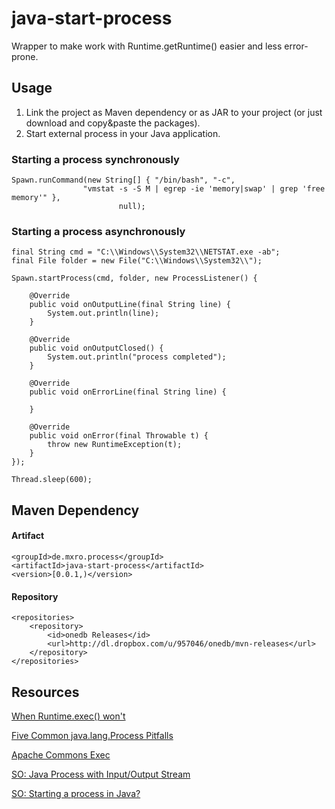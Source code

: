 java-start-process
==================

Wrapper to make work with Runtime.getRuntime() easier and less error-prone.

## Usage

1. Link the project as Maven dependency or as JAR to your project (or just download and copy&paste the packages).
2. Start external process in your Java application.



### Starting a process synchronously

    Spawn.runCommand(new String[] { "/bin/bash", "-c",
                    "vmstat -s -S M | egrep -ie 'memory|swap' | grep 'free memory'" },
                            null);

### Starting a process asynchronously

    final String cmd = "C:\\Windows\\System32\\NETSTAT.exe -ab";
	final File folder = new File("C:\\Windows\\System32\\");

	Spawn.startProcess(cmd, folder, new ProcessListener() {

		@Override
		public void onOutputLine(final String line) {
			System.out.println(line);
		}

		@Override
		public void onOutputClosed() {
			System.out.println("process completed");
		}

		@Override
		public void onErrorLine(final String line) {

		}

		@Override
		public void onError(final Throwable t) {
			throw new RuntimeException(t);
		}
	});

	Thread.sleep(600);

## Maven Dependency

#### Artifact

	<groupId>de.mxro.process</groupId>
	<artifactId>java-start-process</artifactId>
	<version>[0.0.1,)</version>

#### Repository

    <repositories>
        <repository>
            <id>onedb Releases</id>
            <url>http://dl.dropbox.com/u/957046/onedb/mvn-releases</url>
        </repository>
    </repositories>

## Resources

[When Runtime.exec() won't](http://www.javaworld.com/jw-12-2000/jw-1229-traps.html?page=4)

[Five Common java.lang.Process Pitfalls](http://kylecartmell.com/?p=9)

[Apache Commons Exec](http://commons.apache.org/exec/)

[SO: Java Process with Input/Output Stream](http://stackoverflow.com/questions/3643939/java-process-with-input-output-stream)

[SO: Starting a process in Java?](http://stackoverflow.com/questions/3774432/starting-a-process-in-java)
